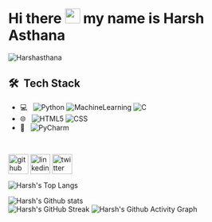 


<h1>Hi there <img src="https://raw.githubusercontent.com/aemmadi/aemmadi/master/wave.gif" width="30px"> my name is Harsh Asthana</h1>
<p align="left"> <img src="https://komarev.com/ghpvc/?username=Harshasthana&label=Profile%20views&color=0e75b6&style=flat" alt="Harshasthana" /> </p>


## 🛠 &nbsp;Tech Stack

- 💻 &nbsp;
  ![Python](https://img.shields.io/badge/-Python-333333?style=flat&logo=python)
   ![MachineLearning](https://img.shields.io/badge/-MachineLearning-333333?style=flat&logo=machinelearning)
  ![C](https://img.shields.io/badge/-C-333333?style=flat&logo=c)
- 🌐 &nbsp;
  ![HTML5](https://img.shields.io/badge/-HTML5-333333?style=flat&logo=HTML5)
  ![CSS](https://img.shields.io/badge/-CSS-333333?style=flat&logo=CSS3&logoColor=1572B6)
- 🔧 &nbsp;
![PyCharm](https://img.shields.io/badge/-PyCharm-333333?style=flat&logo=pycharm&logoColor=007ACC)

<br/>


[<img align="center" src='https://cdn.jsdelivr.net/npm/simple-icons@3.0.1/icons/github.svg' alt='github' height='40'>](https://github.com/Harshasthana)  [<img align="center" src='https://cdn.jsdelivr.net/npm/simple-icons@3.0.1/icons/linkedin.svg' alt='linkedin' height='40'>](https://in.linkedin.com/in/harshasthana)  [<img align="center" src='https://cdn.jsdelivr.net/npm/simple-icons@3.0.1/icons/twitter.svg' alt='twitter' height='40'>](https://twitter.com/https://twitter.com/technoinfect)  


![Harsh's Top Langs](https://github-readme-stats.vercel.app/api/top-langs/?username=Harshasthana&theme=dark)

![Harsh's Github stats](https://github-readme-stats.vercel.app/api?username=Harshasthana&theme=dark&show_icons=true)  
![Harsh's GitHub Streak](https://github-readme-streak-stats.herokuapp.com/?user=Harshasthana&theme=dark&show_icons=true)
![Harsh's Github Activity Graph](https://activity-graph.herokuapp.com/graph?username=Harshasthana&theme=dark)
